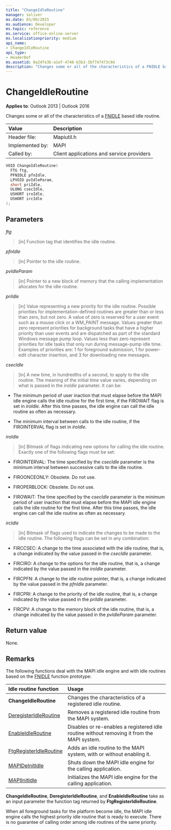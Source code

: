 ```yaml
---
title: "ChangeIdleRoutine"
manager: soliver
ms.date: 03/09/2015
ms.audience: Developer
ms.topic: reference
ms.service: office-online-server
ms.localizationpriority: medium
api_name:
- ChangeIdleRoutine
api_type:
- HeaderDef
ms.assetid: 0a24fe3b-a1ef-4748-b3b3-3bf747473c9d
description: "Changes some or all of the characteristics of a FNIDLE based idle routine."
---
```


# ChangeIdleRoutine

**Applies to**: Outlook 2013 | Outlook 2016
  
Changes some or all of the characteristics of a [FNIDLE](fnidle.md) based idle routine.
  
|**Value**|**Description**|
|:-----|:-----|
|Header file:  <br/> |Mapiutil.h  <br/> |
|Implemented by:  <br/> |MAPI  <br/> |
|Called by:  <br/> |Client applications and service providers  <br/> |

```cpp
VOID ChangeIdleRoutine(
  FTG ftg,
  PFNIDLE pfnIdle,
  LPVOID pvIdleParam,
  short priIdle,
  ULONG csecIdle,
  USHORT iroIdle,
  USHORT ircIdle
);
```

## Parameters

_ftg_
  
> [in] Function tag that identifies the idle routine.

_pfnIdle_
  
> [in] Pointer to the idle routine.

_pvIdleParam_
  
> [in] Pointer to a new block of memory that the calling implementation allocates for the idle routine.

_priIdle_
  
> [in] Value representing a new priority for the idle routine. Possible priorities for implementation-defined routines are greater than or less than zero, but not zero. A value of zero is reserved for a user event such as a mouse click or a WM_PAINT message. Values greater than zero represent priorities for background tasks that have a higher priority than user events and are dispatched as part of the standard Windows message pump loop. Values less than zero represent priorities for idle tasks that only run during message-pump idle time. Examples of priorities are: 1 for foreground submission, 1 for power-edit character insertion, and 3 for downloading new messages.

_csecIdle_
  
> [in] A new time, in hundredths of a second, to apply to the idle routine. The meaning of the initial time value varies, depending on what is passed in the _iroIdle_ parameter. It can be:

- The minimum period of user inaction that must elapse before the MAPI idle engine calls the idle routine for the first time, if the FIROWAIT flag is set in _iroIdle_. After this time passes, the idle engine can call the idle routine as often as necessary.

- The minimum interval between calls to the idle routine, if the FIROINTERVAL flag is set in _iroIdle_.

_iroIdle_
  
> [in] Bitmask of flags indicating new options for calling the idle routine. Exactly one of the following flags must be set:

- FIROINTERVAL: The time specified by the _csecIdle_ parameter is the minimum interval between successive calls to the idle routine.

- FIROONCEONLY: Obsolete. Do not use.

- FIROPERBLOCK: Obsolete. Do not use.

- FIROWAIT: The time specified by the _csecIdle_ parameter is the minimum period of user inaction that must elapse before the MAPI idle engine calls the idle routine for the first time. After this time passes, the idle engine can call the idle routine as often as necessary.

_ircIdle_
  
> [in] Bitmask of flags used to indicate the changes to be made to the idle routine. The following flags can be set in any combination:

- FIRCCSEC: A change to the time associated with the idle routine, that is, a change indicated by the value passed in the _csecIdle_ parameter.

- FIRCIRO: A change to the options for the idle routine, that is, a change indicated by the value passed in the _iroIdle_ parameter.

- FIRCPFN: A change to the idle routine pointer, that is, a change indicated by the value passed in the _pfnIdle_ parameter.

- FIRCPRI: A change to the priority of the idle routine, that is, a change indicated by the value passed in the _priIdle_ parameter.

- FIRCPV: A change to the memory block of the idle routine, that is, a change indicated by the value passed in the _pvIdleParam_ parameter.

## Return value

None.
  
## Remarks

The following functions deal with the MAPI idle engine and with idle routines based on the [FNIDLE](fnidle.md) function prototype:
  
|**Idle routine function**|**Usage**|
|:-----|:-----|
|**ChangeIdleRoutine** <br/> |Changes the characteristics of a registered idle routine. |
|[DeregisterIdleRoutine](deregisteridleroutine.md) <br/> |Removes a registered idle routine from the MAPI system. |
|[EnableIdleRoutine](enableidleroutine.md) <br/> |Disables or re-enables a registered idle routine without removing it from the MAPI system. |
|[FtgRegisterIdleRoutine](ftgregisteridleroutine.md) <br/> |Adds an idle routine to the MAPI system, with or without enabling it. |
|[MAPIDeInitIdle](mapideinitidle.md) <br/> |Shuts down the MAPI idle engine for the calling application. |
|[MAPIInitIdle](mapiinitidle.md) <br/> |Initializes the MAPI idle engine for the calling application. |

**ChangeIdleRoutine**, **DeregisterIdleRoutine**, and **EnableIdleRoutine** take as an input parameter the function tag returned by **FtgRegisterIdleRoutine**.
  
When all foreground tasks for the platform become idle, the MAPI idle engine calls the highest priority idle routine that is ready to execute. There is no guarantee of calling order among idle routines of the same priority.
  
